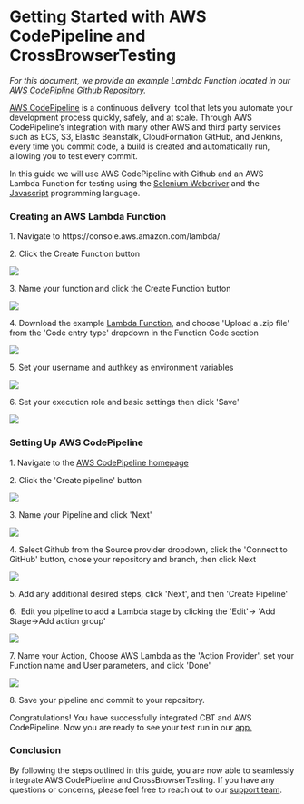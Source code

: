 <h1>Getting Started with AWS CodePipeline and CrossBrowserTesting</h1>
<p><em>For this document, we provide an example Lambda Function located in our <a href="https://github.com/crossbrowsertesting/selenium-aws_codepipeline">AWS CodePipline Github Repository</a>.</em></p>
<p><a href="https://aws.amazon.com/codepipeline/">AWS CodePipeline</a> is a continuous delivery  tool that lets you automate your development process quickly, safely, and at scale. Through AWS CodePipeline’s integration with many other AWS and third party services such as ECS, S3, Elastic Beanstalk, CloudFormation GitHub, and Jenkins, every time you commit code, a build is created and automatically run, allowing you to test every commit.</p>
<p>In this guide we will use AWS CodePipeline with Github and an AWS Lambda Function for testing using the <a href="https://www.seleniumhq.org/">Selenium Webdriver</a> and the <a href="https://www.javascript.com/">Javascript</a> programming language.</p>
<h3>Creating an AWS Lambda Function</h3>
<p>1. Navigate to https://console.aws.amazon.com/lambda/</p>
<p>2. Click the Create Function button</p>
<p><img src="http://help.crossbrowsertesting.com/wp-content/uploads/2019/11/aws_create_function.png" /></p>
<p>3. Name your function and click the Create Function button</p>
<p><img src="http://help.crossbrowsertesting.com/wp-content/uploads/2019/11/aws_name_function.png" /></p>
<p>4. Download the example <a href="https://github.com/crossbrowsertesting/selenium-aws_codepipeline/blob/master/lambda_function.zip">Lambda Function</a>, and choose 'Upload a .zip file' from the 'Code entry type' dropdown in the Function Code section</p>
<p><img src="http://help.crossbrowsertesting.com/wp-content/uploads/2019/11/aws_zipfile.png" /></p>
<p>5. Set your username and authkey as environment variables</p>
<p><img src="http://help.crossbrowsertesting.com/wp-content/uploads/2019/11/aws_upload_zipfile_and_env_vars.png" /></p>
<p>6. Set your execution role and basic settings then click 'Save'</p>
<p><img src="http://help.crossbrowsertesting.com/wp-content/uploads/2019/11/aws_execution_role_and_settings.png" /></p>
<h3>Setting Up AWS CodePipeline</h3>
<p>1. Navigate to the <a href="https://console.aws.amazon.com/codesuite/codepipeline/home?p=cpl&amp;cp=bn&amp;ad=c">AWS CodePipeline homepage</a></p>
<p>2. Click the 'Create pipeline' button</p>
<p><img src="http://help.crossbrowsertesting.com/wp-content/uploads/2019/11/AWS_create_pipeline.png" /></p>
<p>3. Name your Pipeline and click 'Next'</p>
<p><img src="http://help.crossbrowsertesting.com/wp-content/uploads/2019/11/AWS_pipeline_name.png" /></p>
<p>4. Select Github from the Source provider dropdown, click the 'Connect to GitHub' button, chose your repository and branch, then click Next</p>
<p><img src="http://help.crossbrowsertesting.com/wp-content/uploads/2019/11/AWS_add_source2.png" /></p>
<p>5. Add any additional desired steps, click 'Next', and then 'Create Pipeline' </p>
<p>6.  Edit you pipeline to add a Lambda stage by clicking the 'Edit'-&gt; 'Add Stage-&gt;Add action group'</p>
<p><img src="http://help.crossbrowsertesting.com/wp-content/uploads/2019/11/AWS_add_stage.png" /></p>
<p>7. Name your Action, Choose AWS Lambda as the 'Action Provider', set your Function name and User parameters, and click 'Done'</p>
<p><img src="http://help.crossbrowsertesting.com/wp-content/uploads/2019/11/AWS_action_provider2.png" /></p>
<p>8. Save your pipeline and commit to your repository.</p>
<p>Congratulations! You have successfully integrated CBT and AWS CodePipeline. Now you are ready to see your test run in our <a href="https://app.crossbrowsertesting.com/selenium/results">app.</a></p>
<h3>Conclusion</h3>
<p>By following the steps outlined in this guide, you are now able to seamlessly integrate AWS CodePipeline and CrossBrowserTesting. If you have any questions or concerns, please feel free to reach out to our <a href="mailto:support@crossbrowsertesting.com">support team</a>.</p>
